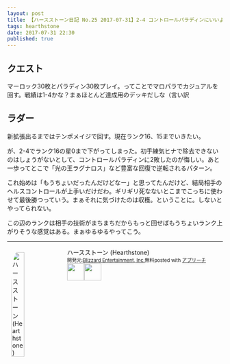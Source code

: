 ```yaml
---
layout: post
title: 【ハースストーン日記 No.25 2017-07-31】2-4 コントロールパラディンにいいようにやられる
tags: hearthstone
date: 2017-07-31 22:30
published: true
---
```


## クエスト
マーロック30枚とパラディン30枚プレイ。ってことでマロパラでカジュアルを回す。戦績は1-4かな？まぁほとんど達成用のデッキだしな（言い訳

## ラダー
新拡張出るまではテンポメイジで回す。現在ランク16、15までいきたい。

が、2-4でランク16の星0まで下がってしまった。初手練気ヒナで除去できないのはしょうがないとして、コントロールパラディンに2敗したのが悔しい。あと一歩ってとこで「光の王ラグナロス」など豊富な回復で逆転されるパターン。

これ始めは「もうちょいだったんだけどなー」と思ってたんだけど、結局相手のヘルスコントロールが上手いだけだわ。ギリギリ死なないとこまでこっちに使わせて最後勝つっていう。まぁそれに気づけたのは収穫。ということに。しないとやってられない。

この辺のランクは相手の技術がまちまちだからもっと回せばもうちょいランク上がりそうな感覚はある。まぁゆるゆるやってこう。

---

<div id="appreach-box" style="text-align:left;"><img id="appreach-image" src="https://lh6.ggpht.com/J-_wYHXVmR86Mvq6KNHiSvR0T3WH4wHgVC0OLQEIa1FHVbXARD0zafLA8JEUjo-CqDw=w170" alt="ハースストーン (Hearthstone)" style="float:left; margin:10px; width:25%; max-width:120px; border-radius:10%;"><div class="appreach-info" style="margin: 10px;"><div id="appreach-appname">ハースストーン (Hearthstone)</div><div id="appreach-developer" style="font-size:80%; display:inline-block; _display:inline;">開発元:<a id="appreach-developerurl" href="https://itunes.apple.com/jp/developer/blizzard-entertainment-inc/id306862900?uo=4" target="_blank" rel="nofollow">Blizzard Entertainment, Inc.</a></div><div id="appreach-price" style="font-size:80%; display:inline-block; _display:inline;">無料</div><div class="appreach-powered" style="font-size:80%; display:inline-block; _display:inline;">posted with <a href="http://mama-hack.com/app-reach/" title="アプリーチ" target="_blank" rel="nofollow">アプリーチ</a></div><div class="appreach-links" style="float: left;"><div id="appreach-itunes-link" style="display: inline-block; _display: inline;"><a id="appreach-itunes" href="https://itunes.apple.com/jp/app/%E3%83%8F%E3%83%BC%E3%82%B9%E3%82%B9%E3%83%88%E3%83%BC%E3%83%B3-hearthstone/id625257520?mt=8&amp;uo=4&amp;at=10l4wP" target="_blank" rel="nofollow"><img src="https://nabettu.github.io/appreach/img/itune_ja.svg" style="height:40px;"></a></div><div id="appreach-gplay-link" style="display:inline-block; _display:inline;"><a id="appreach-gplay" href="https://play.google.com/store/apps/details?id=com.blizzard.wtcg.hearthstone" target="_blank" rel="nofollow"><img src="https://nabettu.github.io/appreach/img/gplay_ja.png" style="height:40px;"></a></div></div></div><div class="appreach-footer" style="margin-bottom:10px; clear: left;"></div></div>